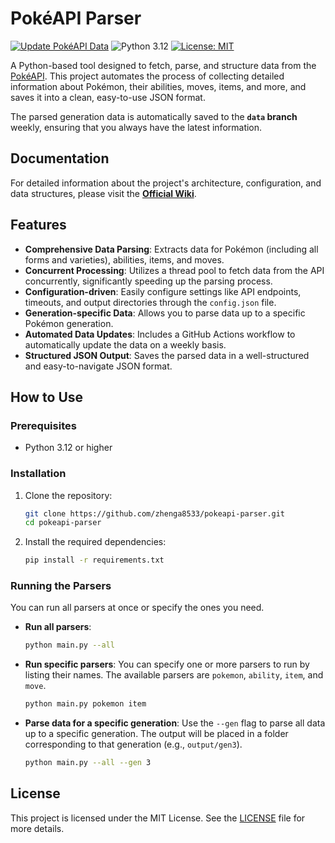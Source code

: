 # PokéAPI Parser

[![Update PokéAPI Data](https://github.com/zhenga8533/pokeapi-parser/actions/workflows/update-data.yaml/badge.svg)](https://github.com/zhenga8533/pokeapi-parser/actions/workflows/update-data.yaml)
![Python 3.12](https://img.shields.io/badge/python-3.12-blue.svg)
[![License: MIT](https://img.shields.io/badge/License-MIT-yellow.svg)](https://opensource.org/licenses/MIT)

A Python-based tool designed to fetch, parse, and structure data from the [PokéAPI](https://pokeapi.co/). This project automates the process of collecting detailed information about Pokémon, their abilities, moves, items, and more, and saves it into a clean, easy-to-use JSON format.

The parsed generation data is automatically saved to the **`data` branch** weekly, ensuring that you always have the latest information.

## Documentation

For detailed information about the project's architecture, configuration, and data structures, please visit the **[Official Wiki](https://github.com/zhenga8533/pokeapi-parser/wiki)**.

## Features

- **Comprehensive Data Parsing**: Extracts data for Pokémon (including all forms and varieties), abilities, items, and moves.
- **Concurrent Processing**: Utilizes a thread pool to fetch data from the API concurrently, significantly speeding up the parsing process.
- **Configuration-driven**: Easily configure settings like API endpoints, timeouts, and output directories through the `config.json` file.
- **Generation-specific Data**: Allows you to parse data up to a specific Pokémon generation.
- **Automated Data Updates**: Includes a GitHub Actions workflow to automatically update the data on a weekly basis.
- **Structured JSON Output**: Saves the parsed data in a well-structured and easy-to-navigate JSON format.

## How to Use

### Prerequisites

- Python 3.12 or higher

### Installation

1.  Clone the repository:

    ```bash
    git clone https://github.com/zhenga8533/pokeapi-parser.git
    cd pokeapi-parser
    ```

2.  Install the required dependencies:

    ```bash
    pip install -r requirements.txt
    ```

### Running the Parsers

You can run all parsers at once or specify the ones you need.

- **Run all parsers**:

  ```bash
  python main.py --all
  ```

- **Run specific parsers**:
  You can specify one or more parsers to run by listing their names. The available parsers are `pokemon`, `ability`, `item`, and `move`.

  ```bash
  python main.py pokemon item
  ```

- **Parse data for a specific generation**:
  Use the `--gen` flag to parse all data up to a specific generation. The output will be placed in a folder corresponding to that generation (e.g., `output/gen3`).

  ```bash
  python main.py --all --gen 3
  ```

## License

This project is licensed under the MIT License. See the [LICENSE](LICENSE) file for more details.
